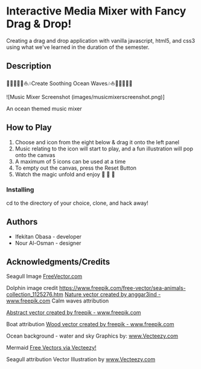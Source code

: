 # Interactive Media Mixer with Fancy Drag & Drop!
Creating a drag and drop application with vanilla javascript, html5, and css3 using what we've learned in the duration of the semester.

## Description
🐳🐬💧🐢🐋⛵️🎶Create Soothing Ocean Waves🎶⛵️🐋🐢💧🐬🐳

![Music Mixer Screenshot (images/musicmixerscreenshot.png)]

An ocean themed music mixer 

## How to Play

1. Choose and icon from the eight below &amp; drag it onto the left panel
2. Music relating to the icon will start to play, and a fun illustration will     pop onto the canvas
3. A maximum of 5 icons can be used at a time
4. To empty out the canvas, press the Reset Button
5. Watch the magic unfold and enjoy 🌈 🦄 🔮


### Installing

cd to the directory of your choice, clone, and hack away!

## Authors

* Ifekitan Obasa - developer
* Nour Al-Osman - designer


## Acknowledgments/Credits
Seagull Image
<a href="https://www.freevector.com/free-birds">FreeVector.com</a>

Dolphin image credit
https://www.freepik.com/free-vector/sea-animals-collection_1125276.htm
<a href="https://www.freepik.com/free-photos-vectors/nature">Nature vector created by anggar3ind - www.freepik.com</a>
Calm waves attribution

<a href="https://www.freepik.com/free-photos-vectors/abstract">Abstract vector created by freepik - www.freepik.com</a>

Boat attribution
<a href="https://www.freepik.com/free-photos-vectors/wood">Wood vector created by freepik - www.freepik.com</a>

Ocean background - water and sky
Graphics by: <a target="_blank" href="https://www.vecteezy.com">www.Vecteezy.com</a>

Mermaid 
<a rel="nofollow" target="_blank" href="https://www.vecteezy.com">Free Vectors via Vecteezy!</a>

Seagull attribution
Vector Illustration by <a target="_blank" href="https://www.vecteezy.com/">www.Vecteezy.com</a>

